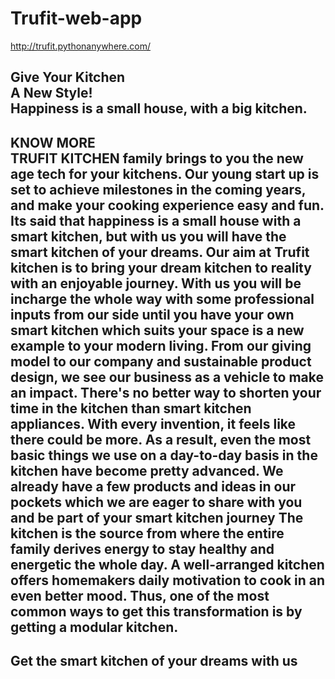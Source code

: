 # Trufit-web-app                                     

http://trufit.pythonanywhere.com/

Give Your Kitchen                                               
A New Style!                                                                   
Happiness is a small house, with a big kitchen.                                                      
--------------------------
KNOW MORE                                                                                                                
TRUFIT KITCHEN family brings to you the new age tech for your kitchens. Our young start up is set to achieve milestones in the coming years, and make your cooking experience easy and fun. Its said that happiness is a small house with a smart kitchen, but with us you will have the smart kitchen of your dreams. Our aim at Trufit kitchen is to bring your dream kitchen to reality with an enjoyable journey. With us you will be incharge the whole way with some professional inputs from our side until you have your own smart kitchen which suits your space is a new example to your modern living. From our giving model to our company and sustainable product design, we see our business as a vehicle to make an impact. There's no better way to shorten your time in the kitchen than smart kitchen appliances. With every invention, it feels like there could be more. As a result, even the most basic things we use on a day-to-day basis in the kitchen have become pretty advanced. We already have a few products and ideas in our pockets which we are eager to share with you and be part of your smart kitchen journey The kitchen is the source from where the entire family derives energy to stay healthy and energetic the whole day. A well-arranged kitchen offers homemakers daily motivation to cook in an even better mood. Thus, one of the most common ways to get this transformation is by getting a modular kitchen.
----------------------------------------------------
Get the smart kitchen of your dreams with us
--------------------------------------------------------------------
